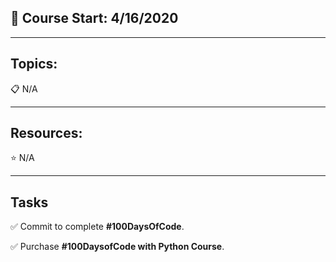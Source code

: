 ## :calendar: Course Start: 4/16/2020

---

## Topics:

:clipboard: N/A

---

## Resources:

:star: N/A

---

## Tasks

:white_check_mark: Commit to complete **#100DaysOfCode**.

:white_check_mark: Purchase **#100DaysofCode with Python Course**.
